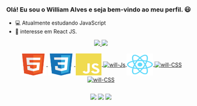 ### Olá! Eu sou o William Alves e seja bem-vindo ao meu perfil. 😃

- 💻 Atualmente estudando JavaScript
- 🧐 interesse em React JS.

<div align="center" style="display: inline_block">
  <a href="https://github.com/williamalves94">
  <img height="180em" src="https://github-readme-stats.vercel.app/api?username=williamalves94&show_icons=true&theme=dark&include_all_commits=true&count_private=true"/>
  <img height="180em" src="https://github-readme-stats.vercel.app/api/top-langs/?username=williamalves94&layout=compact&langs_count=7&theme=dark"/>
</div>
  
<div style="display: inline_block" align="center"><br>
  <img align="center" alt="will-HTML" height="60" width="70" src="https://raw.githubusercontent.com/devicons/devicon/master/icons/html5/html5-original.svg">
  <img align="center" alt="will-CSS" height="60" width="70" src="https://raw.githubusercontent.com/devicons/devicon/master/icons/css3/css3-original.svg">
  <img align="center" alt="will-Js" height="60" width="70" src="https://raw.githubusercontent.com/devicons/devicon/master/icons/javascript/javascript-plain.svg">
  <img align="center" alt="will-Js" height="60" width="70" src="https://cdn.jsdelivr.net/gh/devicons/devicon/icons/nodejs/nodejs-original.svg" />
  <img align="center" alt="will-React" height="60" width="70" src="https://raw.githubusercontent.com/devicons/devicon/master/icons/react/react-original.svg">  
  <img align="center" alt="will-CSS" height="60" width="70" src="https://cdn.jsdelivr.net/gh/devicons/devicon/icons/bootstrap/bootstrap-original.svg" />
  <img align="center" alt="will-CSS" height="60" width="70" src="https://cdn.jsdelivr.net/gh/devicons/devicon/icons/php/php-original.svg" />
</div>
  
  ##
 <div align="center">
  <a href="https://instagram.com/william.als_" target="_blank"><img src="https://img.shields.io/badge/-Instagram-%23E4405F?style=for-the-badge&logo=instagram&logoColor=white" target="_blank"></a>
  <a href="https://github.com/williamalves94" target="_blank"><img src="https://img.shields.io/badge/GitHub-100000?style=for-the-badge&logo=github&logoColor=white" target="_blank"></a>
   <a href="https://www.linkedin.com/in/william-alves-4b7683221/" target="_blank"><img src="https://img.shields.io/badge/-LinkedIn-%230077B5?style=for-the-badge&logo=linkedin&logoColor=white" target="_blank"></a>
   
</div>


